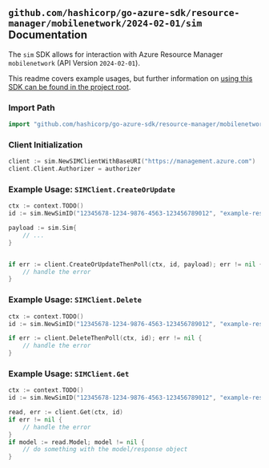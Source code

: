 
## `github.com/hashicorp/go-azure-sdk/resource-manager/mobilenetwork/2024-02-01/sim` Documentation

The `sim` SDK allows for interaction with Azure Resource Manager `mobilenetwork` (API Version `2024-02-01`).

This readme covers example usages, but further information on [using this SDK can be found in the project root](https://github.com/hashicorp/go-azure-sdk/tree/main/docs).

### Import Path

```go
import "github.com/hashicorp/go-azure-sdk/resource-manager/mobilenetwork/2024-02-01/sim"
```


### Client Initialization

```go
client := sim.NewSIMClientWithBaseURI("https://management.azure.com")
client.Client.Authorizer = authorizer
```


### Example Usage: `SIMClient.CreateOrUpdate`

```go
ctx := context.TODO()
id := sim.NewSimID("12345678-1234-9876-4563-123456789012", "example-resource-group", "simGroupName", "simName")

payload := sim.Sim{
	// ...
}


if err := client.CreateOrUpdateThenPoll(ctx, id, payload); err != nil {
	// handle the error
}
```


### Example Usage: `SIMClient.Delete`

```go
ctx := context.TODO()
id := sim.NewSimID("12345678-1234-9876-4563-123456789012", "example-resource-group", "simGroupName", "simName")

if err := client.DeleteThenPoll(ctx, id); err != nil {
	// handle the error
}
```


### Example Usage: `SIMClient.Get`

```go
ctx := context.TODO()
id := sim.NewSimID("12345678-1234-9876-4563-123456789012", "example-resource-group", "simGroupName", "simName")

read, err := client.Get(ctx, id)
if err != nil {
	// handle the error
}
if model := read.Model; model != nil {
	// do something with the model/response object
}
```
